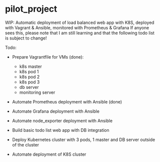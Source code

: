 # pilot_project

WIP: Automatic deployment of load balanced web app with K8S, deployed with Vagrant & Ansible, monitored with Prometheus & Grafana
If anyone sees this, please note that I am still learning and that the following todo list is subject to change!

Todo:

- Prepare Vagrantfile for VMs (done):
  - k8s master
  - k8s pod 1
  - k8s pod 2
  - k8s pod 3
  - db server
  - monitoring server

- Automate Prometheus deployment with Ansible (done)
- Automate Grafana deployment with Ansible
- Automate node_exporter deployment with Ansible
- Build basic todo list web app with DB integration
- Deploy Kubernetes cluster with 3 pods, 1 master and DB server outside of the cluster
- Automate deployment of K8S cluster
